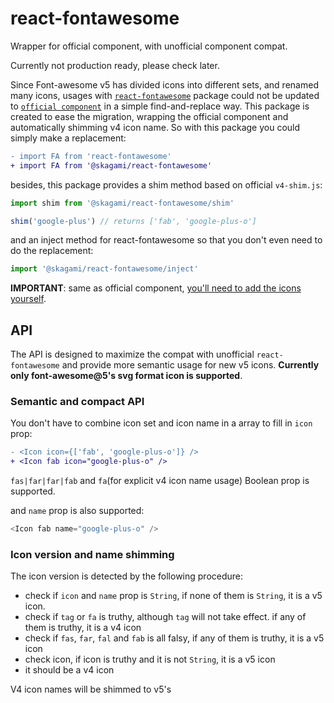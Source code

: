 # react-fontawesome

Wrapper for official component, with unofficial component compat.

Currently not production ready, please check later.

Since Font-awesome v5 has divided icons into different sets, and renamed many icons, usages with [`react-fontawesome`](https://github.com/danawoodman/react-fontawesome) package could not be updated to [`official component`](https://github.com/FortAwesome/react-fontawesome) in a simple find-and-replace way. This package is created to ease the migration, wrapping the official component and automatically shimming v4 icon name. So with this package you could simply make a replacement:

```diff
- import FA from 'react-fontawesome'
+ import FA from '@skagami/react-fontawesome'
```

besides, this package provides a shim method based on official `v4-shim.js`:

```js
import shim from '@skagami/react-fontawesome/shim'

shim('google-plus') // returns ['fab', 'google-plus-o']
```

and an inject method for react-fontawesome so that you don't even need to do the replacement:

```js
import '@skagami/react-fontawesome/inject'
```

__IMPORTANT__: same as official component, [you'll need to add the icons yourself](https://github.com/FortAwesome/react-fontawesome#usage).

## API
The API is designed to maximize the compat with unofficial `react-fontawesome` and provide more semantic usage for new v5 icons. __Currently only font-awesome@5's svg format icon is supported__.

### Semantic and compact API
You don't have to combine icon set and icon name in a array to fill in `icon` prop:
```diff
- <Icon icon={['fab', 'google-plus-o']} />
+ <Icon fab icon="google-plus-o" />
```
`fas|far|far|fab` and `fa`(for explicit v4 icon name usage) Boolean prop is supported.

and `name` prop is also supported:
```js
<Icon fab name="google-plus-o" />
```

### Icon version and name shimming
The icon version is detected by the following procedure:
- check if `icon` and `name` prop is `String`, if none of them is `String`, it is a v5 icon.
- check if `tag` or `fa` is truthy, although `tag` will not take effect. if any of them is truthy, it is a v4 icon
- check if `fas`, `far`, `fal` and `fab` is all falsy, if any of them is truthy, it is a v5 icon
- check icon, if icon is truthy and it is not `String`, it is a v5 icon
- it should be a v4 icon

V4 icon names will be shimmed to v5's
